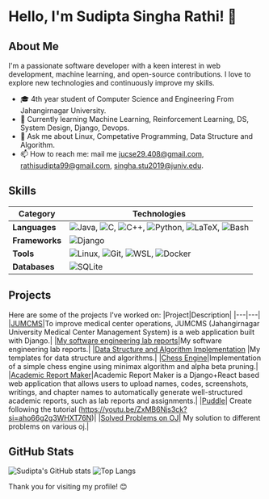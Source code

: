# Hello, I'm Sudipta Singha Rathi! 👋

## About Me
I'm a passionate software developer with a keen interest in web development, machine learning, and open-source contributions. I love to explore new technologies and continuously improve my skills.

- 🎓 4th year student of Computer Science and Engineering From Jahangirnagar University.
- 🌱 Currently learning Machine Learning, Reinforcement Learning, DS, System Design, Django, Devops.
- 💬 Ask me about Linux, Competative Programming, Data Structure and Algorithm.
- 📫 How to reach me: mail me jucse29.408@gmail.com, rathisudipta99@gmail.com, singha.stu2019@juniv.edu.

## Skills
|Category|Technologies|
|-----------------|-----------------------------|
| **Languages**| ![Java](https://img.shields.io/badge/Java-007396?style=for-the-badge&logo=java&logoColor=white), ![C](https://img.shields.io/badge/C-00599C?style=for-the-badge&logo=c&logoColor=white), ![C++](https://img.shields.io/badge/C++-00599C?style=for-the-badge&logo=c%2B%2B&logoColor=white), ![Python](https://img.shields.io/badge/Python-3776AB?style=for-the-badge&logo=python&logoColor=white), ![LaTeX](https://img.shields.io/badge/LaTeX-008080?style=for-the-badge&logo=latex&logoColor=white), ![Bash](https://img.shields.io/badge/Bash-4EAA25?style=for-the-badge&logo=gnu-bash&logoColor=white)|
| **Frameworks**| ![Django](https://img.shields.io/badge/Django-092E20?style=for-the-badge&logo=django&logoColor=white)|
| **Tools**| ![Linux](https://img.shields.io/badge/Linux-FCC624?style=for-the-badge&logo=linux&logoColor=black), ![Git](https://img.shields.io/badge/Git-F05032?style=for-the-badge&logo=git&logoColor=white), ![WSL](https://img.shields.io/badge/WSL-4D4D4D?style=for-the-badge&logo=windows-terminal&logoColor=white), ![Docker](https://img.shields.io/badge/Docker-2496ED?style=for-the-badge&logo=docker&logoColor=white)|
| **Databases**| ![SQLite](https://img.shields.io/badge/SQLite-003B57?style=for-the-badge&logo=sqlite&logoColor=white)|

## Projects
Here are some of the projects I've worked on:
|Project|Description|
|---|---|
|[JUMCMS](https://github.com/sudiptarathi2020/JUMCMS-Jahangirnagar-University-Medical-Center-Management-System)|To improve medical center operations, JUMCMS (Jahangirnagar University Medical Center Management System) is a web application built with Django.| 
|[My software engineering lab reports](https://github.com/sudiptarathi2020/Software-Engineering-Lab-CSE404-Reports.git)|My software engineering lab reports.|
|[Data Structure and Algorithm Implementation](https://github.com/sudiptarathi2020/Data-structures-and-Algorithms-in-cpp) |My templates for data structure and algorithms.|
|[Chess Engine](https://github.com/sudiptarathi2020/Simple-Chess-Engine)|Implementation of a simple chess engine using minimax algorithm and alpha beta pruning.|
|[Academic Report Maker](https://github.com/sudiptarathi2020/academic-report-maker)|Academic Report Maker is a Django+React based web application that allows users to upload names, codes, screenshots, writings, and chapter names to automatically generate well-structured academic reports, such as lab reports and assignments.|
|[Puddle](https://github.com/sudiptarathi2020/puddle)| Create following the tutorial (https://youtu.be/ZxMB6Njs3ck?si=aho66g2g3WHXT76N)|
|[Solved Problems on OJ](https://github.com/sudiptarathi2020/Problem-Solves)| My solution to different problems on various oj.|

## GitHub Stats
![Sudipta's GitHub stats](https://github-readme-stats.vercel.app/api?username=sudiptarathi2020&show_icons=true&theme=radical)
![Top Langs](https://github-readme-stats.vercel.app/api/top-langs/?username=sudiptarathi2020&layout=compact&theme=radical)

Thank you for visiting my profile! 😊

